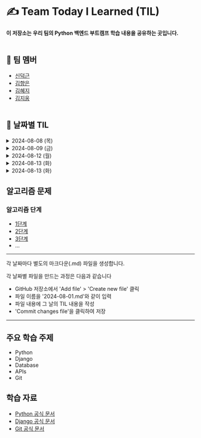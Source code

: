 # ✍️ Team Today I Learned (TIL)

**이 저장소는 우리 팀의 Python 백엔드 부트캠프 학습 내용을 공유하는 곳입니다.**
<br><br/>

## 🤗 팀 멤버
- [신덕근](https://github.com/shindeokgeun)
- [김향은](https://github.com/myaneun)
- [김혜지](https://github.com/hjkim977)
- [김지웅](https://github.com/kgw08003)
<br><br/>

## 📌 날짜별 TIL

<details>
    <summary>2024-08-08 (목)</summary>
  
  - [2024-08-08 - 혜지](2024-08-08(혜지).md)
  - [2024-08-08 - 덕근](2024-08-08(덕근).md)
  - [2024-08-08 - 지웅](2024-08-08(지웅).md)
  - [2024-08-08 - 향은](2024-08-08(향은).md)

</details>

<details>
    <summary>2024-08-09 (금)</summary>

  - [2024-08-09 - 혜지](2024-08-09(혜지).md)
  - [2024-08-09 - 덕근](2024-08-09(덕근).md)
  - [2024-08-09 - 지웅](2024-08-09(지웅).md)
  - [2024-08-09 - 향은](2024-08-09(향은).md)

</details>

<details>
    <summary>2024-08-12 (월)</summary>

  - [2024-08-12 - 혜지](2024-08-12(혜지).md)
  - [2024-08-12 - 덕근](2024-08-12(덕근).md)
  - [2024-08-12 - 지웅](2024-08-12(지웅).md)
  - [2024-08-12 - 향은](2024-08-12(향은).md)

</details>

<details>
    <summary>2024-08-13 (화)</summary>
 
  - [2024-08-13 - 혜지](2024-08-13(혜지).md)
  - [2024-08-13 - 덕근](2024-08-13(덕근).md)
  - [2024-08-13 - 지웅](2024-08-13(지웅).md)
  - [2024-08-13 - 향은](2024-08-13(향은).md)  

</details>

<details>
    <summary>2024-08-13 (화)</summary>
 
  - [2024-08-14 - 혜지](2024-08-14(혜지).md)
  - [2024-08-14 - 덕근](2024-08-14(덕근).md)
  - [2024-08-14 - 지웅](2024-08-14(지웅).md)
  - [2024-08-14 - 향은](2024-08-14(향은).md)  

</details>


## 알고리즘 문제

### 알고리즘 단계
- [1단계](1단계.md)
- [2단계](2단계.md)
- [3단계](3단계.md)
- ...

  
--------------------------------------------------------
각 날짜마다 별도의 마크다운(.md) 파일을 생성합니다. 

각 날짜별 파일을 만드는 과정은 다음과 같습니다
- GitHub 저장소에서 'Add file' > 'Create new file' 클릭
- 파일 이름을 '2024-08-01.md'와 같이 입력
- 파일 내용에 그 날의 TIL 내용을 작성
- 'Commit changes file'을 클릭하여 저장
-------------------------------------------------------


## 주요 학습 주제
- Python
- Django
- Database
- APIs
- Git

## 학습 자료
- [Python 공식 문서](https://docs.python.org/)
- [Django 공식 문서](https://docs.djangoproject.com/)
- [Git 공식 문서](https://git-scm.com/doc)
